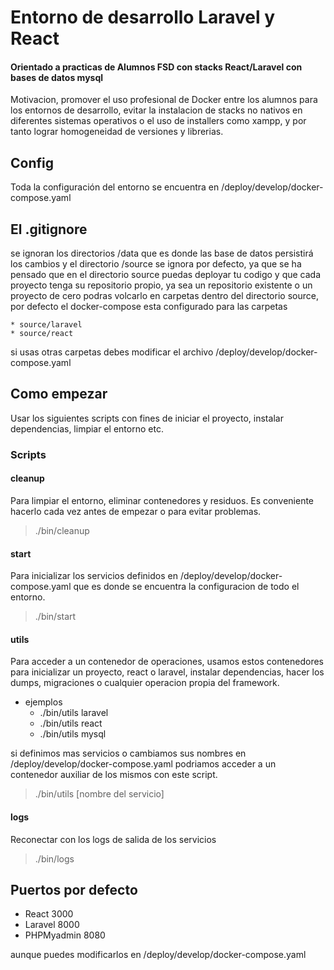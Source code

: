 # Entorno de desarrollo Laravel y React 

#### Orientado a practicas de Alumnos FSD con stacks React/Laravel con bases de datos mysql

Motivacion, promover el uso profesional de Docker entre los alumnos para los entornos de desarrollo, evitar la instalacion de stacks no nativos en diferentes sistemas operativos o el uso de installers como xampp, y por tanto lograr homogeneidad de versiones y librerias.

## Config
Toda la configuración del entorno se encuentra en /deploy/develop/docker-compose.yaml


## El .gitignore
se ignoran los directorios /data que es donde las base de datos persistirá los cambios y 
el directorio /source se ignora por defecto, ya que se ha pensado que en el directorio source puedas deployar tu codigo y que cada proyecto tenga su repositorio propio, 
ya sea un repositorio existente o un proyecto de cero podras volcarlo en carpetas dentro del directorio source, por defecto el docker-compose esta configurado para las carpetas

    * source/laravel
    * source/react

si usas otras carpetas debes modificar el archivo /deploy/develop/docker-compose.yaml

## Como empezar
Usar los siguientes scripts con fines de iniciar el proyecto, instalar dependencias, limpiar el entorno etc.

### Scripts

#### cleanup
Para limpiar el entorno, eliminar contenedores y residuos. Es conveniente hacerlo cada vez antes de empezar o para evitar problemas.

> ./bin/cleanup 

#### start
Para inicializar los servicios definidos en /deploy/develop/docker-compose.yaml que es donde se encuentra la configuracion de todo el entorno.

> ./bin/start

#### utils
Para acceder a un contenedor de operaciones, usamos estos contenedores para inicializar un proyecto, react o laravel, instalar dependencias, hacer los dumps, migraciones o cualquier operacion propia del framework.


 * ejemplos
    * ./bin/utils laravel
    * ./bin/utils react
    * ./bin/utils mysql

si definimos mas servicios o cambiamos sus nombres en /deploy/develop/docker-compose.yaml podriamos acceder a un contenedor auxiliar de los mismos con este script.

> ./bin/utils [nombre del servicio]


#### logs
Reconectar con los logs de salida de los servicios

> ./bin/logs

## Puertos por defecto

* React 3000
* Laravel 8000
* PHPMyadmin 8080

aunque puedes modificarlos en /deploy/develop/docker-compose.yaml 